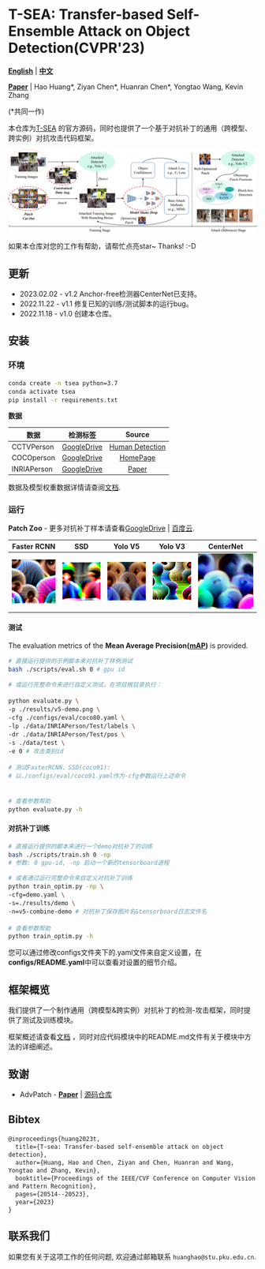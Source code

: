 # T-SEA: Transfer-based Self-Ensemble Attack on Object Detection(CVPR'23)

[**English**](https://github.com/VDIGPKU/T-SEA/blob/main/README.md)
| [**中文**](https://github.com/VDIGPKU/T-SEA/blob/main/README-cn.md)

[**Paper**](https://arxiv.org/abs/2211.09773)
| Hao Huang*, Ziyan Chen*, Huanran Chen*, Yongtao Wang, Kevin Zhang

(*共同一作)

本仓库为[T-SEA](https://arxiv.org/abs/2211.09773)
的官方源码，同时也提供了一个基于对抗补丁的通用（跨模型、跨实例）对抗攻击代码框架。

![](readme/pipeline.png)

如果本仓库对您的工作有帮助，请帮忙点亮star~ Thanks! :-D

## 更新
* 2023.02.02 - v1.2 Anchor-free检测器CenterNet已支持。
* 2022.11.22 - v1.1 修复已知的训练/测试脚本的运行bug。
* 2022.11.18 - v1.0 创建本仓库。


## 安装
### 环境
```bash
conda create -n tsea python=3.7
conda activate tsea
pip install -r requirements.txt
```

 **数据**

| 数据        |                                             检测标签                                             |                                              Source                                              |                                            
|-------------|:--------------------------------------------------------------------------------------------------------:|:------------------------------------------------------------------------------------------------:|
| CCTVPerson  |  [GoogleDrive](https://drive.google.com/drive/folders/1R5DDNR0XPvSW-WyuCihDlPHf6C2XXb-o?usp=share_link)  |   [Human Detection](https://www.kaggle.com/datasets/constantinwerner/human-detection-dataset)    |
| COCOperson  |  [GoogleDrive](https://drive.google.com/drive/folders/1zKO6yXllhReiDS04WKkb6JIkxvAW2s_9?usp=share_link)  |                            [HomePage](https://cocodataset.org/#home)                             |
| INRIAPerson |  [GoogleDrive](https://drive.google.com/drive/folders/1zKO6yXllhReiDS04WKkb6JIkxvAW2s_9?usp=share_link)  |               [Paper](https://hal.inria.fr/docs/00/54/85/12/PDF/hog_cvpr2005.pdf)                |

数据及模型权重数据详情请查阅[文档](https://github.com/VDIGPKU/T-SEA/blob/main/readme/data.md).


### 运行

**Patch Zoo** - 更多对抗补丁样本请查看[GoogleDrive](https://drive.google.com/drive/folders/1bGDf5fHVxajexKZUk22OMc5wag_adH-e?usp=share_link) | [百度云](https://pan.baidu.com/s/1U3L0cOOeUr0RfFf4rSfYmQ?pwd=f946).

| Faster RCNN               | SSD                               | Yolo V5                   | Yolo V3  |CenterNet |
|---------------------------|----------------------------------|--------------------------|:------------:| ----|
| ![](results/faster_rcnn-combine-demo.png) | ![](results/ssd-combine-demo.png) | ![](results/v5-demo.png) | ![](results/v3-combine.png) |![](results/centernet-combine.png) |

#### 测试

The evaluation metrics of the **Mean Average Precision([mAP](https://github.com/Cartucho/mAP))** is provided.

```bash
# 直接运行提供的示例脚本来对抗补丁样例测试
bash ./scripts/eval.sh 0 # gpu id
```

```bash
# 或运行完整命令来进行自定义测试，在项目根目录执行：

python evaluate.py \
-p ./results/v5-demo.png \
-cfg ./configs/eval/coco80.yaml \
-lp ./data/INRIAPerson/Test/labels \
-dr ./data/INRIAPerson/Test/pos \
-s ./data/test \
-e 0 # 攻击类别id

# 测试FasterRCNN、SSD(coco91): 
# 以./configs/eval/coco91.yaml作为-cfg参数运行上述命令


# 查看参数帮助
python evaluate.py -h
```

#### 对抗补丁训练
```bash
# 直接运行提供的脚本来进行一个demo对抗补丁的训练
bash ./scripts/train.sh 0 -np
# 参数: 0 gpu-id, -np 启动一个新的tensorboard进程
```

```bash
# 或者通过运行完整命令来自定义对抗补丁训练
python train_optim.py -np \
-cfg=demo.yaml \
-s=./results/demo \
-n=v5-combine-demo # 对抗补丁保存图片名&tensorboard日志文件名

# 查看参数帮助
python train_optim.py -h
```
您可以通过修改configs文件夹下的.yaml文件来自定义设置，在**configs/README.yaml**中可以查看对设置的细节介绍。


## 框架概览
我们提供了一个制作通用（跨模型&跨实例）对抗补丁的检测-攻击框架，同时提供了测试及训练模块。

框架概述请查看[文档](https://github.com/VDIGPKU/T-SEA/blob/main/readme/overview.md)
，同时对应代码模块中的README.md文件有关于模块中方法的详细阐述。

## 致谢

* AdvPatch - [**Paper**](http://openaccess.thecvf.com/content_CVPRW_2019/papers/CV-COPS/Thys_Fooling_Automated_Surveillance_Cameras_Adversarial_Patches_to_Attack_Person_Detection_CVPRW_2019_paper.pdf) 
| [源码仓库](https://gitlab.com/EAVISE/adversarial-yolo)

## Bibtex
```
@inproceedings{huang2023t,
  title={T-sea: Transfer-based self-ensemble attack on object detection},
  author={Huang, Hao and Chen, Ziyan and Chen, Huanran and Wang, Yongtao and Zhang, Kevin},
  booktitle={Proceedings of the IEEE/CVF Conference on Computer Vision and Pattern Recognition},
  pages={20514--20523},
  year={2023}
}
```

## 联系我们
如果您有关于这项工作的任何问题, 欢迎通过邮箱联系 `huanghao@stu.pku.edu.cn`.